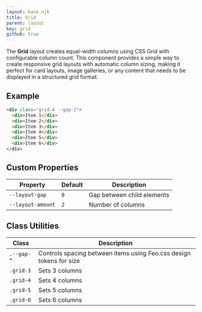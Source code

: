 ```yaml
---
layout: base.njk
title: Grid
parent: layout
key: grid
github: true
---
```


The **Grid** layout creates equal-width columns using CSS Grid with configurable column count. This component provides a simple way to create responsive grid layouts with automatic column sizing, making it perfect for card layouts, image galleries, or any content that needs to be displayed in a structured grid format.

## Example

```html
<div class="grid-4 --gap-2">
  <div>Item 1</div>
  <div>Item 2</div>
  <div>Item 3</div>
  <div>Item 4</div>
  <div>Item 5</div>
  <div>Item 6</div>
</div>
```

## Custom Properties

<div class="scroll">
<table>
  <thead>
    <tr>
      <th>Property</th>
      <th>Default</th>
      <th>Description</th>
    </tr>
  </thead>
  <tbody>
    <tr>
      <td><code>--layout-gap</code></td>
      <td><code>0</code></td>
      <td>Gap between child elements</td>
    </tr>
    <tr>
      <td><code>--layout-amount</code></td>
      <td><code>2</code></td>
      <td>Number of columns</td>
    </tr>
  </tbody>
</table>
</div>

## Class Utilities

<div class="scroll">
<table>
  <thead>
    <tr>
      <th>Class</th>
      <th>Description</th>
    </tr>
  </thead>
  <tbody>
    <tr>
      <td><code>.--gap-*</code></td>
      <td>Controls spacing between items using Feo.css design tokens for size</td>
    </tr>
    <tr>
      <td><code>.grid-3</code></td>
      <td>Sets 3 columns</td>
    </tr>
    <tr>
      <td><code>.grid-4</code></td>
      <td>Sets 4 columns</td>
    </tr>
    <tr>
      <td><code>.grid-5</code></td>
      <td>Sets 5 columns</td>
    </tr>
    <tr>
      <td><code>.grid-6</code></td>
      <td>Sets 6 columns</td>
    </tr>
  </tbody>
</table>
</div>
